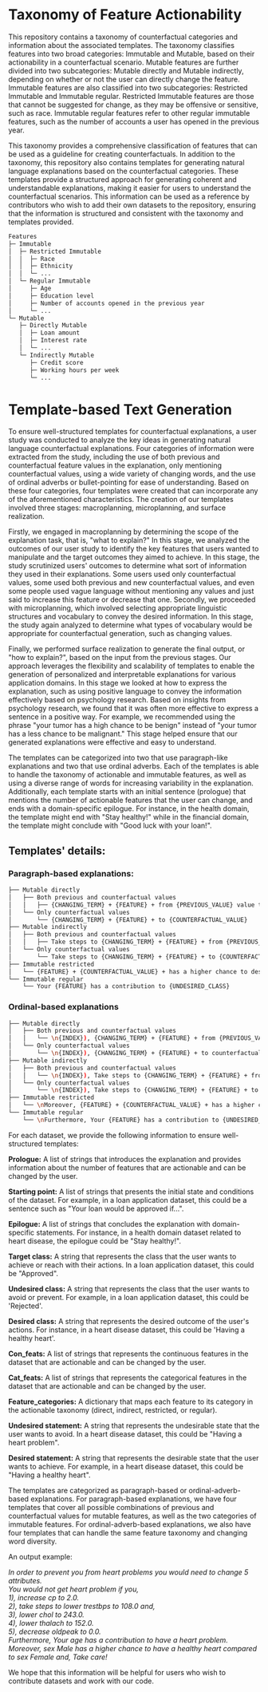 # Taxonomy of Feature Actionability
This repository contains a taxonomy of counterfactual categories and information about the associated templates. The taxonomy classifies features into two broad categories: Immutable and Mutable, based on their actionability in a counterfactual scenario. Mutable features are further divided into two subcategories: Mutable directly and Mutable indirectly, depending on whether or not the user can directly change the feature. Immutable features are also classified into two subcategories: Restricted Immutable and Immutable regular. Restricted Immutable features are those that cannot be suggested for change, as they may be offensive or sensitive, such as race. Immutable regular features refer to other regular immutable features, such as the number of accounts a user has opened in the previous year.

This taxonomy provides a comprehensive classification of features that can be used as a guideline for creating counterfactuals. In addition to the taxonomy, this repository also contains templates for generating natural language explanations based on the counterfactual categories. These templates provide a structured approach for generating coherent and understandable explanations, making it easier for users to understand the counterfactual scenarios. This information can be used as a reference by contributors who wish to add their own datasets to the repository, ensuring that the information is structured and consistent with the taxonomy and templates provided.
```bash
Features
├─ Immutable
│  ├─ Restricted Immutable
│  │  ├─ Race
│  │  ├─ Ethnicity
│  │  └─ ...
│  └─ Regular Immutable
│     ├─ Age
│     ├─ Education level
│     ├─ Number of accounts opened in the previous year
│     └─ ...
└─ Mutable
   ├─ Directly Mutable 
   │  ├─ Loan amount
   │  ├─ Interest rate
   │  └─ ...
   └─ Indirectly Mutable 
      ├─ Credit score
      ├─ Working hours per week
      └─ ...
```
# Template-based Text Generation
 To ensure well-structured templates for counterfactual explanations, a user study was conducted to analyze the key ideas in generating natural language counterfactual explanations. Four categories of information were extracted from the study, including the use of both previous and counterfactual feature values in the explanation, only mentioning counterfactual values, using a wide variety of changing words, and the use of ordinal adverbs or bullet-pointing for ease of understanding. Based on these four categories, four templates were created that can incorporate any of the aforementioned characteristics.
The creation of our templates involved three stages: macroplanning, microplanning, and surface realization.  

 Firstly, we engaged in macroplanning by determining the scope of the explanation task, that is, "what to explain?" In this stage, we analyzed the outcomes of our user study to identify the key features that users wanted to manipulate and the target outcomes they aimed to achieve. In this stage, the study scrutinized users' outcomes to determine what sort of information they used in their explanations. Some users used only counterfactual values, some used both previous and new counterfactual values, and even some people used vague language without mentioning any values and just said to increase this feature or decrease that one. Secondly, we proceeded with microplanning, which involved selecting appropriate linguistic structures and vocabulary to convey the desired information. In this stage, the study again analyzed to determine what types of vocabulary would be appropriate for counterfactual generation, such as changing values.  
 
Finally, we performed surface realization to generate the final output, or "how to explain?", based on the input from the previous stages. Our approach leverages the flexibility and scalability of templates to enable the generation of personalized and interpretable explanations for various application domains. In this stage we looked at how to express the explanation, such as using positive language to convey the information effectively based on psychology research. Based on insights from psychology research, we found that it was often more effective to express a sentence in a positive way. For example, we recommended using the phrase "your tumor has a high chance to be benign" instead of "your tumor has a less chance to be malignant." This stage helped ensure that our generated explanations were effective and easy to understand.  

The templates can be categorized into two that use paragraph-like explanations and two that use ordinal adverbs. Each of the templates is able to handle the taxonomy of actionable and immutable features, as well as using a diverse range of words for increasing variability in the explanation. Additionally, each template starts with an initial sentence (prologue) that mentions the number of actionable features that the user can change, and ends with a domain-specific epilogue. For instance, in the health domain, the template might end with "Stay healthy!" while in the financial domain, the template might conclude with "Good luck with your loan!".


## Templates' details:

### Paragraph-based explanations:
```bash
├── Mutable directly
│   ├── Both previous and counterfactual values
│   │   ├── {CHANGING_TERM} + {FEATURE} + from {PREVIOUS_VALUE} value to {COUNTERFACTUAL_VALUE}
│   └── Only counterfactual values
│       └── {CHANGING_TERM} + {FEATURE} + to {COUNTERFACTUAL_VALUE}
├── Mutable indirectly
│   ├── Both previous and counterfactual values
│   │   ├── Take steps to {CHANGING_TERM} + {FEATURE} + from {PREVIOUS_VALUE} value to {COUNTERFACTUAL_VALUE}
│   └── Only counterfactual values
│       └── Take steps to {CHANGING_TERM} + {FEATURE} + to {COUNTERFACTUAL_VALUE}
├── Immutable restricted
│   └── {FEATURE} + {COUNTERFACTUAL_VALUE} + has a higher chance to desired statement compared to {FEATURE} {PREVIOUS_VALUE}
└── Immutable regular
    └── Your {FEATURE} has a contribution to {UNDESIRED_CLASS}
```

### Ordinal-based explanations

```bash
├── Mutable directly
│   ├── Both previous and counterfactual values
│   │   └── \n{INDEX}), {CHANGING_TERM} + {FEATURE} + from {PREVIOUS_VALUE} value to {COUNTERFACTUAL_VALUE}
│   └── Only counterfactual values
│       └── \n{INDEX}), {CHANGING_TERM} + {FEATURE} + to counterfactual value
├── Mutable indirectly
│   ├── Both previous and counterfactual values
│   │   └── \n{INDEX}), Take steps to {CHANGING_TERM} + {FEATURE} + from {PREVIOUS_VALUE} value to {COUNTERFACTUAL_VALUE}
│   └── Only counterfactual values
│       └── \n{INDEX}), Take steps to {CHANGING_TERM} + {FEATURE} + to {COUNTERFACTUAL_VALUE}
├── Immutable restricted
│   └── \nMoreover, {FEATURE} + {COUNTERFACTUAL_VALUE} + has a higher chance to desired statement compared to {FEATURE} {PREVIOUS_VALUE}
└── Immutable regular
    └── \nFurthermore, Your {FEATURE} has a contribution to {UNDESIRED_CLASS}
```
For each dataset, we provide the following information to ensure well-structured templates:

**Prologue:** A list of strings that introduces the explanation and provides information about the number of features that are actionable and can be changed by the user.

**Starting point:** A list of strings that presents the initial state and conditions of the dataset. For example, in a loan application dataset, this could be a sentence such as "Your loan would be approved if...".

**Epilogue:** A list of strings that concludes the explanation with domain-specific statements. For instance, in a health domain dataset related to heart disease, the epilogue could be "Stay healthy!".

**Target class:** A string that represents the class that the user wants to achieve or reach with their actions. In a loan application dataset, this could be "Approved".

**Undesired class:** A string that represents the class that the user wants to avoid or prevent. For example, in a loan application dataset, this could be 'Rejected'.

**Desired class:** A string that represents the desired outcome of the user's actions. For instance, in a heart disease dataset, this could be 'Having a healthy heart'.

**Con_feats:** A list of strings that represents the continuous features in the dataset that are actionable and can be changed by the user.

**Cat_feats:** A list of strings that represents the categorical features in the dataset that are actionable and can be changed by the user.

**Feature_categories:** A dictionary that maps each feature to its category in the actionable taxonomy (direct, indirect, restricted, or regular).

**Undesired statement:** A string that represents the undesirable state that the user wants to avoid. In a heart disease dataset, this could be "Having a heart problem".

**Desired statement:** A string that represents the desirable state that the user wants to achieve. For example, in a heart disease dataset, this could be "Having a healthy heart".

The templates are categorized as paragraph-based or ordinal-adverb-based explanations. For paragraph-based explanations, we have four templates that cover all possible combinations of previous and counterfactual values for mutable features, as well as the two categories of immutable features. For ordinal-adverb-based explanations, we also have four templates that can handle the same feature taxonomy and changing word diversity.

An output example:

*In order to prevent you from heart problems you would need to change 5 attributes.  
You would not get heart problem if you,  
1), increase cp to 2.0.  
2), take steps to lower trestbps to 108.0 and,  
3), lower chol to 243.0.  
4), lower thalach to 152.0.  
5), decrease oldpeak to 0.0.  
Furthermore, Your age has a contribution to have a heart problem.  
Moreover, sex Male has a higher chance to  have a healthy heart compared to sex Female and, Take care!*  
  
We hope that this information will be helpful for users who wish to contribute datasets and work with our code.
